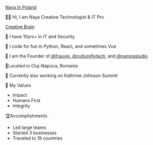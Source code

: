 [Naya In Poland](https://frauvis.s3.amazonaws.com/naya-poland.JPG)

👋🏾 Hi, I am Naya Creative Technologist & IT Pro

[Creative Brain](https://media.giphy.com/media/VbEuHLBUPQm55MyqJg/giphy.gif)

💼 I have 10yrs+ in IT and Security 

🤖 I code for fun in Python, React, and sometimes Vue

🚀 I am the Founder of[ @frauvis](https://twitter.com/frauvis),[ @culturefiytech](https://twitter.com/culturefiytech), and[ @namosstudio](https://twitter.com/namosstudio)

📍Located in Cluj-Napoca, Romania

🤫 Currently also working on Kathrine Johnson Summit

🔑 My Values

*   Impact
*   Humans First
*   Integrity

🏆Accomplishments
*   Led large teams
*   Started 3 businesses
*   Traveled to 19 countries 
